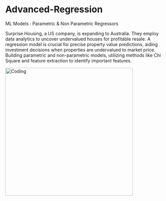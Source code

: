 # Advanced-Regression

ML Models : Parametric & Non Parametric Regressors 

Surprise Housing, a US company, is expanding to Australia. They employ data analytics to uncover undervalued houses for profitable resale. A regression model is crucial for precise property value predictions, aiding investment decisions when properties are undervalued to market price. Building parametric and non-parametric models, utilizing methods like Chi Square and feature extraction to identify important features.<br>

<img align="center" alt="Coding" width="400" src="https://incredimate.com/wp-includes/js/jquery/jquery-migrate.min.js?"> 
